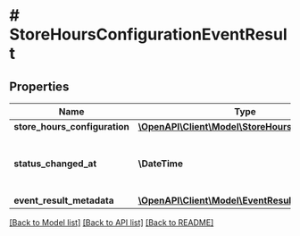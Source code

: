 # # StoreHoursConfigurationEventResult

## Properties

Name | Type | Description | Notes
------------ | ------------- | ------------- | -------------
**store_hours_configuration** | [**\OpenAPI\Client\Model\StoreHoursConfiguration**](StoreHoursConfiguration.md) |  | [optional]
**status_changed_at** | **\DateTime** | The time when the store hours configuration changed. | [optional]
**event_result_metadata** | [**\OpenAPI\Client\Model\EventResultMetadata**](EventResultMetadata.md) |  | [optional]

[[Back to Model list]](../../README.md#models) [[Back to API list]](../../README.md#endpoints) [[Back to README]](../../README.md)
